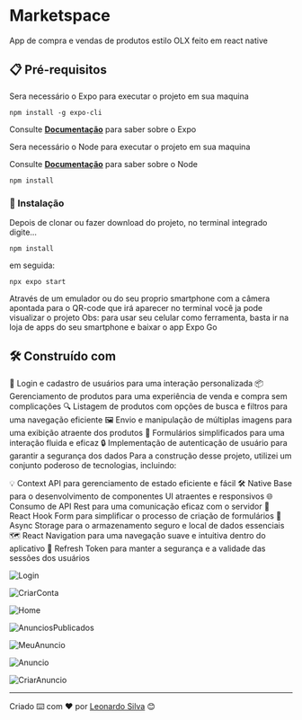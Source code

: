 # Marketspace

App de compra e vendas de produtos estilo OLX feito em react native 

## 📋 Pré-requisitos

Sera necessário o Expo para executar o projeto em sua maquina

```
npm install -g expo-cli
```

Consulte **[Documentação](https://docs.expo.dev/)** para saber sobre o Expo

Sera necessário o Node para executar o projeto em sua maquina

Consulte **[Documentação](https://nodejs.org/en)** para saber sobre o Node

```
npm install
```

### 🔧 Instalação

Depois de clonar ou fazer download do projeto, no terminal integrado digite...

```
npm install
```

em seguida:

```
npx expo start
```
Através de um emulador ou do seu proprio smartphone com a câmera apontada para o QR-code que irá aparecer no terminal 
você ja pode visualizar o projeto
Obs: para usar seu celular como ferramenta, basta ir na loja de apps do seu smartphone e baixar o app Expo Go

## 🛠️ Construído com


🔐 Login e cadastro de usuários para uma interação personalizada
📦 Gerenciamento de produtos para uma experiência de venda e compra sem complicações
🔍 Listagem de produtos com opções de busca e filtros para uma navegação eficiente
🖼 Envio e manipulação de múltiplas imagens para uma exibição atraente dos produtos
📝 Formulários simplificados para uma interação fluida e eficaz
🔒 Implementação de autenticação de usuário para garantir a segurança dos dados
Para a construção desse projeto, utilizei um conjunto poderoso de tecnologias, incluindo:

💡 Context API para gerenciamento de estado eficiente e fácil
🛠 Native Base para o desenvolvimento de componentes UI atraentes e responsivos
🌐 Consumo de API Rest para uma comunicação eficaz com o servidor
📝 React Hook Form para simplificar o processo de criação de formulários
💾 Async Storage para o armazenamento seguro e local de dados essenciais
🗺 React Navigation para uma navegação suave e intuitiva dentro do aplicativo
🔑 Refresh Token para manter a segurança e a validade das sessões dos usuários




![Login](https://github.com/leonardosilva97/Marketspace/blob/main/src/assets/imgs_app/login.PNG)

![CriarConta](https://github.com/leonardosilva97/Marketspace/blob/main/src/assets/imgs_app/Create.PNG)

![Home](https://github.com/leonardosilva97/Marketspace/blob/main/src/assets/imgs_app/home.PNG)

![AnunciosPublicados](https://github.com/leonardosilva97/Marketspace/blob/main/src/assets/imgs_app/Myad.PNG)

![MeuAnuncio](https://github.com/leonardosilva97/Marketspace/blob/main/src/assets/imgs_app/Ad.PNG)

![Anuncio](https://github.com/leonardosilva97/Marketspace/blob/main/src/assets/imgs_app/AdView.PNG)

![CriarAnuncio](https://github.com/leonardosilva97/Marketspace/blob/main/src/assets/imgs_app/createAd.PNG)



---
Criado ⌨️ com ❤️ por [Leonardo Silva](https://github.com/leonardosilva97) 😊
